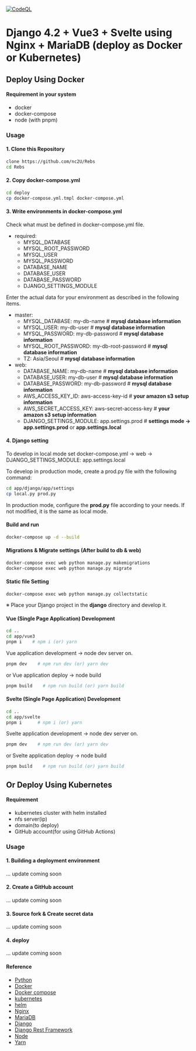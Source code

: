[![CodeQL](https://github.com/austin-kho/Rebs/actions/workflows/codeql-analysis.yml/badge.svg)](https://github.com/austin-kho/Rebs/actions/workflows/codeql-analysis.yml)

# Django 4.2 + Vue3 + Svelte using Nginx + MariaDB (deploy as Docker or Kubernetes)

## Deploy Using Docker

#### Requirement in your system

- docker
- docker-compose
- node (with pnpm)

### Usage

#### 1. Clone this Repository

```bash
clone https://github.com/nc2U/Rebs
cd Rebs
```

#### 2. Copy docker-compose.yml

```bash
cd deploy
cp docker-compose.yml.tmpl docker-compose.yml
```

#### 3. Write environments in docker-compose.yml

Check what must be defined in docker-compose.yml file.

- required:
    - MYSQL_DATABASE
    - MYSQL_ROOT_PASSWORD
    - MYSQL_USER
    - MYSQL_PASSWORD
    - DATABASE_NAME
    - DATABASE_USER
    - DATABASE_PASSWORD
    - DJANGO_SETTINGS_MODULE

Enter the actual data for your environment as described in the following items.

- master:
    - MYSQL_DATABASE: my-db-name # **mysql database information**
    - MYSQL_USER: my-db-user # **mysql database information**
    - MYSQL_PASSWORD: my-db-password # **mysql database information**
    - MYSQL_ROOT_PASSWORD: my-db-root-password # **mysql database information**
    - TZ: Asia/Seoul # **mysql database information**
- web:
    - DATABASE_NAME: my-db-name # **mysql database information**
    - DATABASE_USER: my-db-user # **mysql database information**
    - DATABASE_PASSWORD: my-db-password # **mysql database information**
    - AWS_ACCESS_KEY_ID: aws-access-key-id # **your amazon s3 setup information**
    - AWS_SECRET_ACCESS_KEY: aws-secret-access-key # **your amazon s3 setup information**
    - DJANGO_SETTINGS_MODULE: app.settings.prod # **settings mode -> app.settings.prod** or **app.settings.local**

#### 4. Django setting

To develop in local mode set docker-compose.yml -> web -> DJANGO_SETTINGS_MODULE: app.settings.local

To develop in production mode, create a prod.py file with the following command:

```bash
cd app/django/app/settings
cp local.py prod.py
```

In production mode, configure the **prod.py** file according to your needs. If not modified, it is the same as local
mode.

#### Build and run

```bash
docker-compose up -d --build
```

#### Migrations & Migrate settings (After build to db & web)

```bash
docker-compose exec web python manage.py makemigrations
docker-compose exec web python manage.py migrate
```

#### Static file Setting

```
docker-compose exec web python manage.py collectstatic
```

※ Place your Django project in the **django** directory and develop it.

#### Vue (Single Page Application) Development

```bash
cd ..
cd app/vue3
pnpm i    # npm i (or) yarn
```

Vue application development -> node dev server on.

```bash
pnpm dev    # npm run dev (or) yarn dev
```

or Vue application deploy -> node build

```bash
pnpm build    # npm run build (or) yarn build
```

#### Svelte (Single Page Application) Development

```bash
cd ..
cd app/svelte
pnpm i      # npm i (or) yarn
```

Svelte application development -> node dev server on.

```bash
pnpm dev    # npm run dev (or) yarn dev
```

or Svelte application deploy -> node build

```bash
pnpm build    # npm run build (or) yarn build
```

## Or Deploy Using Kubernetes

#### Requirement

- kubernetes cluster with helm installed
- nfs server(ip)
- domain(to deploy)
- GitHub account(for using GitHub Actions)

### Usage

#### 1. Building a deployment environment

... update coming soon

#### 2. Create a GitHub account

... update coming soon

#### 3. Source fork & Create secret data

... update coming soon

#### 4. deploy

... update coming soon

#### Reference

- [Python](https://www.python.org)
- [Docker](https://www.docker.com)
- [Docker compose](https://docs.docker.com/compose)
- [kubernetes](https://kubernetes.io/docs/home/)
- [helm](https://helm.sh/docs/)
- [Nginx](https://www.nginx.com/)
- [MariaDB](https://mariadb.org)
- [Django](https://www.djangoproject.com)
- [Django Rest Framework](https://www.django-rest-framework.org/)
- [Node](https://nodejs.org/ko/)
- [Yarn](https://yarnpkg.com/)
